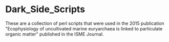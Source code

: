 # Dark_Side_Scripts
These are a collection of perl scripts that were used in the 2015 publication "Ecophysiology of uncultivated marine euryarchaea is linked to particulate organic matter" published in the ISME Journal.
